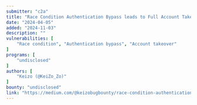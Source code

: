 ```yaml
---
submitter: "c2a"
title: "Race Condition Authentication Bypass leads to Full Account Takeover"
date: "2024-04-05"
added: "2024-11-03"
description: ""
vulnerabilities: [
    "Race condition", "Authentication bypass", "Account takeover"
]
programs: [
    "undisclosed"
]
authors: [
    "Keizo (@KeiZo_Zo)"
]
bounty: "undisclosed"
link: "https://medium.com/@keizobugbounty/race-condition-authentication-bypass-leads-to-full-account-takeover-6b5c9bc0a54d"
---
```




